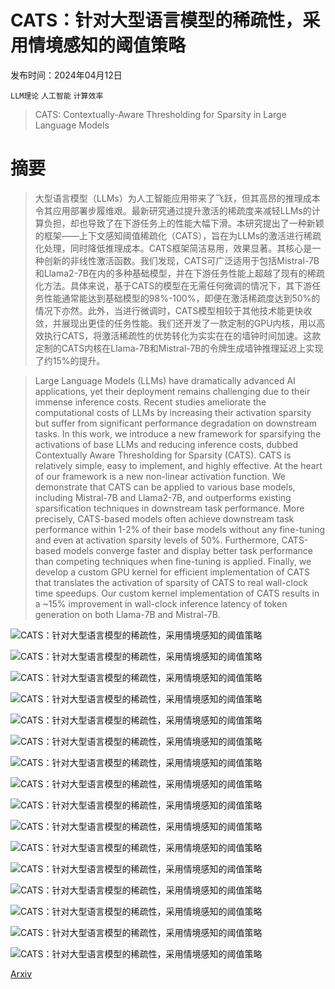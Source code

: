 # CATS：针对大型语言模型的稀疏性，采用情境感知的阈值策略

发布时间：2024年04月12日

`LLM理论` `人工智能` `计算效率`

> CATS: Contextually-Aware Thresholding for Sparsity in Large Language Models

# 摘要

> 大型语言模型（LLMs）为人工智能应用带来了飞跃，但其高昂的推理成本令其应用部署步履维艰。最新研究通过提升激活的稀疏度来减轻LLMs的计算负担，却也导致了在下游任务上的性能大幅下滑。本研究提出了一种新颖的框架——上下文感知阈值稀疏化（CATS），旨在为LLMs的激活进行稀疏化处理，同时降低推理成本。CATS框架简洁易用，效果显著。其核心是一种创新的非线性激活函数。我们发现，CATS可广泛适用于包括Mistral-7B和Llama2-7B在内的多种基础模型，并在下游任务性能上超越了现有的稀疏化方法。具体来说，基于CATS的模型在无需任何微调的情况下，其下游任务性能通常能达到基础模型的98%-100%，即便在激活稀疏度达到50%的情况下亦然。此外，当进行微调时，CATS模型相较于其他技术能更快收敛，并展现出更佳的任务性能。我们还开发了一款定制的GPU内核，用以高效执行CATS，将激活稀疏性的优势转化为实实在在的墙钟时间加速。这款定制的CATS内核在Llama-7B和Mistral-7B的令牌生成墙钟推理延迟上实现了约15%的提升。

> Large Language Models (LLMs) have dramatically advanced AI applications, yet their deployment remains challenging due to their immense inference costs. Recent studies ameliorate the computational costs of LLMs by increasing their activation sparsity but suffer from significant performance degradation on downstream tasks. In this work, we introduce a new framework for sparsifying the activations of base LLMs and reducing inference costs, dubbed Contextually Aware Thresholding for Sparsity (CATS). CATS is relatively simple, easy to implement, and highly effective. At the heart of our framework is a new non-linear activation function. We demonstrate that CATS can be applied to various base models, including Mistral-7B and Llama2-7B, and outperforms existing sparsification techniques in downstream task performance. More precisely, CATS-based models often achieve downstream task performance within 1-2% of their base models without any fine-tuning and even at activation sparsity levels of 50%. Furthermore, CATS-based models converge faster and display better task performance than competing techniques when fine-tuning is applied. Finally, we develop a custom GPU kernel for efficient implementation of CATS that translates the activation of sparsity of CATS to real wall-clock time speedups. Our custom kernel implementation of CATS results in a ~15% improvement in wall-clock inference latency of token generation on both Llama-7B and Mistral-7B.

![CATS：针对大型语言模型的稀疏性，采用情境感知的阈值策略](../../../paper_images/2404.08763/x1.png)

![CATS：针对大型语言模型的稀疏性，采用情境感知的阈值策略](../../../paper_images/2404.08763/x2.png)

![CATS：针对大型语言模型的稀疏性，采用情境感知的阈值策略](../../../paper_images/2404.08763/x3.png)

![CATS：针对大型语言模型的稀疏性，采用情境感知的阈值策略](../../../paper_images/2404.08763/x4.png)

![CATS：针对大型语言模型的稀疏性，采用情境感知的阈值策略](../../../paper_images/2404.08763/x5.png)

![CATS：针对大型语言模型的稀疏性，采用情境感知的阈值策略](../../../paper_images/2404.08763/x6.png)

![CATS：针对大型语言模型的稀疏性，采用情境感知的阈值策略](../../../paper_images/2404.08763/mistral_training_steps_vs_zero_shot_accuracy.png)

![CATS：针对大型语言模型的稀疏性，采用情境感知的阈值策略](../../../paper_images/2404.08763/llama_training_steps_vs_zero_shot_accuracy.png)

![CATS：针对大型语言模型的稀疏性，采用情境感知的阈值策略](../../../paper_images/2404.08763/x7.png)

![CATS：针对大型语言模型的稀疏性，采用情境感知的阈值策略](../../../paper_images/2404.08763/x8.png)

![CATS：针对大型语言模型的稀疏性，采用情境感知的阈值策略](../../../paper_images/2404.08763/x9.png)

![CATS：针对大型语言模型的稀疏性，采用情境感知的阈值策略](../../../paper_images/2404.08763/x10.png)

![CATS：针对大型语言模型的稀疏性，采用情境感知的阈值策略](../../../paper_images/2404.08763/sparsity_per_layer_mistral.png)

![CATS：针对大型语言模型的稀疏性，采用情境感知的阈值策略](../../../paper_images/2404.08763/sparsity_per_layer_llama.png)

![CATS：针对大型语言模型的稀疏性，采用情境感知的阈值策略](../../../paper_images/2404.08763/x11.png)

![CATS：针对大型语言模型的稀疏性，采用情境感知的阈值策略](../../../paper_images/2404.08763/x12.png)

[Arxiv](https://arxiv.org/abs/2404.08763)